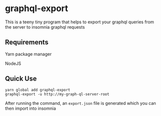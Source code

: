 # graphql-export

This is a teeny tiny program that helps to export your graphql queries from the server to insomnia graphql requests

## Requirements
Yarn package manager

NodeJS

## Quick Use

```
yarn global add graphql-export
graphql-export -u http://my-graph-ql-server-root
```

After running the command, an `export.json` file is generated which you can then import into insomnia
